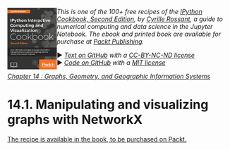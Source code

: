 <a href="https://github.com/ipython-books/cookbook-2nd"><img src="../cover-cookbook-2nd.png" align="left" alt="IPython Cookbook, Second Edition" height="140" /></a> *This is one of the 100+ free recipes of the [IPython Cookbook, Second Edition](https://github.com/ipython-books/cookbook-2nd), by [Cyrille Rossant](http://cyrille.rossant.net), a guide to numerical computing and data science in the Jupyter Notebook. The ebook and printed book are available for purchase at [Packt Publishing](https://www.packtpub.com/big-data-and-business-intelligence/ipython-interactive-computing-and-visualization-cookbook-second-e).*

▶ *[Text on GitHub](https://github.com/ipython-books/cookbook-2nd) with a [CC-BY-NC-ND license](https://creativecommons.org/licenses/by-nc-nd/3.0/us/legalcode)*  
▶ *[Code on GitHub](https://github.com/ipython-books/cookbook-2nd-code) with a [MIT license](https://opensource.org/licenses/MIT)*

[*Chapter 14 : Graphs, Geometry, and Geographic Information Systems*](./)

# 14.1. Manipulating and visualizing graphs with NetworkX

[The recipe is available in the book, to be purchased on Packt.](https://www.packtpub.com/big-data-and-business-intelligence/ipython-interactive-computing-and-visualization-cookbook-second-e)

<!-- REMOVE AS PER PACKT AGREEMENT

In this recipe, we will show how to create, manipulate, and visualize graphs with NetworkX.

## Getting ready

NetworkX is installed by default in Anaconda. If needed, you can also install it manually with `conda install networkx`.

## How to do it...

1. Let's import NumPy, NetworkX, and matplotlib:

```python
import numpy as np
import networkx as nx
import matplotlib.pyplot as plt
%matplotlib inline
```

2. There are many ways of creating a graph. Here, we create a list of edges (pairs of node indices):

```python
n = 10  # Number of nodes in the graph.
# Each node is connected to the two next nodes,
# in a circular fashion.
adj = [(i, (i + 1) % n) for i in range(n)]
adj += [(i, (i + 2) % n) for i in range(n)]
```

3. We instantiate a `Graph` object with our list of edges:

```python
g = nx.Graph(adj)
```

4. Let's check the list of nodes and edges of the graph, and its adjacency matrix:

```python
print(g.nodes())
```

```{output:stdout}
[0, 1, 2, 3, 4, 5, 6, 7, 8, 9]
```

```python
print(g.edges())
```

```{output:stdout}
[(0, 1), (0, 9), (0, 2), (0, 8), (1, 2), ...,
 (6, 8), (7, 8), (7, 9), (8, 9)]
```

```python
print(nx.adjacency_matrix(g))
```

```{output:stdout}
  (0, 1)    1
  (0, 2)    1
  (0, 8)    1
  (0, 9)    1
  (1, 0)    1
  ...
  (8, 9)    1
  (9, 0)    1
  (9, 1)    1
  (9, 7)    1
  (9, 8)    1
```

5. Let's display this graph. NetworkX comes with a variety of drawing functions. We can either specify the nodes' positions explicitly, or we can use an algorithm to automatically compute an interesting layout. Here, we use the `draw_circular()` function that simply positions nodes linearly on a circle:

```python
fig, ax = plt.subplots(1, 1, figsize=(6, 6))
nx.draw_circular(g, ax=ax)
```

![<matplotlib.figure.Figure at 0x665edd8>](01_networkx_files/01_networkx_17_0.png)

6. Graphs can be modified easily. Here, we add a new node connected to all existing nodes. We also specify a `color` attribute to this node. In NetworkX, every node and edge comes with a Python dictionary containing arbitrary attributes.

```python
g.add_node(n, color='#fcff00')
# We add an edge from every existing
# node to the new node.
for i in range(n):
    g.add_edge(i, n)
```

7. Now, let's draw the modified graph again. This time, we specify the nodes' positions and colors explicitly:

```python
# We define custom node positions on a circle
# except the last node which is at the center.
t = np.linspace(0., 2 * np.pi, n)
pos = np.zeros((n + 1, 2))
pos[:n, 0] = np.cos(t)
pos[:n, 1] = np.sin(t)

# A node's color is specified by its 'color'
# attribute, or a default color if this attribute
# doesn't exist.
color = [g.node[i].get('color', '#88b0f3')
         for i in range(n + 1)]

# We now draw the graph with matplotlib.
fig, ax = plt.subplots(1, 1, figsize=(6, 6))
nx.draw_networkx(g, pos=pos, node_color=color, ax=ax)
ax.set_axis_off()
```

![<matplotlib.figure.Figure at 0x61513c8>](01_networkx_files/01_networkx_21_0.png)

8. Let's also use an automatic layout algorithm:

```python
fig, ax = plt.subplots(1, 1, figsize=(6, 6))
nx.draw_spectral(g, node_color=color, ax=ax)
ax.set_axis_off()
```

![<matplotlib.figure.Figure at 0x7f357883e748>](01_networkx_files/01_networkx_23_0.png)

## There's more...

In NetworkX, nodes are not necessarily integers. They can be numbers, strings, tuples, or instances of any hashable Python class.

In addition, every node and edge comes with optional attributes (which form a dictionary).

A few layout algorithms are implemented in NetworkX. The `draw_spectral()` function uses the eigenvectors of the graph's **Laplacian matrix**.

The `draw_spring()` function implements the **Fruchterman-Reingold force-directed algorithm**. Nodes are considered as masses subject to edge-dependent forces. A force-directed graph drawing algorithm minimizes the system's energy so as to find an equilibrium configuration. This results in an aesthetically appealing layout with as few crossing edges as possible.

Here are a few references:

* Graph drawing, described at https://en.wikipedia.org/wiki/Graph_drawing
* Laplacian matrix on Wikipedia, available at https://en.wikipedia.org/wiki/Laplacian_matrix
* Force-directed graph drawing, described at https://en.wikipedia.org/wiki/Force-directed_graph_drawing

## See also

* Drawing flight routes with NetworkX

-->
